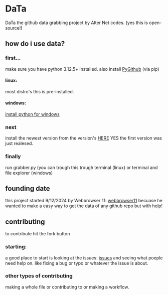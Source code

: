 # DaTa
DaTa the github data grabbing project by Alter Net codes. (yes this is open-source!)
## how do i use data?
### first...
make sure you have python 3.12.5+ installed. 
also install [PyGithub](https://github.com/PyGithub/PyGithub) (via pip)
#### linux:
most distro's this is pre-installed.
#### windows:
[install python for windows](https://apps.microsoft.com/detail/9ncvdn91xzqp?hl=en-us&gl=US)
### next
install the newest version from the version's [HERE](https://github.com/Alter-Net-codes/DaTa/releases) YES the first version was just realesed.
### finally
run grabber.py (you can trough this trough terminal (linux) or terminal and file explorer (windows)
## founding date
this project started 9/12/2024 by Webbrowser 11: [webbrowser11](https://github.com/webbrowser11/) becuase he wanted to make a easy way to get the data of any github repo but with help!
## contributing
to contribute hit the fork button
### starting:
a good place to start is looking at the issues: [issues](https://github.com/Alter-Net-codes/DaTa/issues) and seeing what poeple need help on. like fixing a bug or typo or whatever the issue is about.
### other types of contributing
making a whole file or contributing to or making a workflow.
